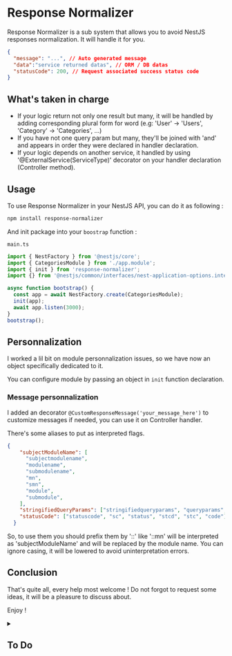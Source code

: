 # Response Normalizer

Response Normalizer is a sub system that allows you to avoid NestJS responses normalization. It will handle it for you. 

```json
{
  "message": "...", // Auto generated message
  "data":"service returned datas", // ORM / DB datas
  "statusCode": 200, // Request associated success status code
}
```

## What's taken in charge

- If your logic return not only one result but many, it will be handled by adding corresponding plural form for word (e.g: 'User' -> 'Users', 'Category' -> 'Categories', ...)
- If you have not one query param but many, they'll be joined with 'and' and appears in order they were declared in handler declaration.
- If your logic depends on another service, it handled by using '@ExternalService(ServiceType)' decorator on your handler declaration (Controller method).

## Usage

To use Response Normalizer in your NestJS API, you can do it as following :

```sh
npm install response-normalizer
```

And init package into your `boostrap` function :

`main.ts`

```ts
import { NestFactory } from '@nestjs/core';
import { CategoriesModule } from './app.module';
import { init } from 'response-normalizer';
import {} from '@nestjs/common/interfaces/nest-application-options.interface';

async function bootstrap() {
  const app = await NestFactory.create(CategoriesModule);
  init(app);
  await app.listen(3000);
}
bootstrap();
```

## Personnalization

I worked a lil bit on module personnalization issues, so we have now an object specifically dedicated to it. 

You can configure module by passing an object in `init` function declaration.

### Message personnalization

I added an decorator `@CustomResponseMessage('your_message_here')` to customize messages if needed, you can use it on Controller handler. 

There's some aliases to put as interpreted flags.

```json
{
    "subjectModuleName": [
      "subjectmodulename",
      "modulename",
      "submodulename",
      "mn",
      "smn",
      "module",
      "submodule",
    ],
    "stringifiedQueryParams": ["stringifiedqueryparams", "queryparams", "qp"],
    "statusCode": ["statuscode", "sc", "status", "stcd", "stc", "code"],
  }
```

So, to use them you should prefix them by '::' like '::mn' will be interpreted as 'subjectModuleName' and will be replaced by the module name. You can ignore casing, it will be lowered to avoid uninterpretation errors.

## Conclusion

That's quite all, every help most welcome ! Do not forgot to request some ideas, it will be a pleasure to discuss about.

Enjoy !

<details>
<summary><h2>To Do</h2></summary>

- [x] **Fix Exception Filter to permeet to Nest to return correctly Validation Pipe errors**
  - [ ] Make fix more reliable
- [x] **Improve Configuration**
  - [x] Add way to configure how query params should be joined
  - [x] Add way to apply specific rule on query params (As 'uuid' should be uppered or lowered or also being replace by a total different thing like 'Universally Unique Identifer' or that kind of stuff)
- [ ] **Normalize ORM errors**
  - [ ] Add super class for ORM interceptor
  - [ ] Conceptualize way to get ORM without any changes from end user 
  - [ ] Add Configuration to enable it or not
- [ ] **Add Experimental Mode to handle automatically external service logic**
  - [x] Conceptualize it
  - [ ] Add Configuration to enable experimental mode

</details>
